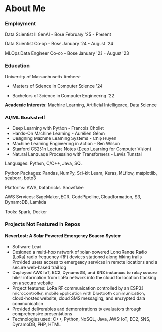 # About Me

### Employment
  Data Scientist II GenAI - Bose February '25 - Present

  Data Scientist Co-op - Bose January '24 - August '24
  
  MLOps Data Engineer Co-op - Bose  January '23 - August '23

### Education

University of Massachusetts Amherst:

  - Masters of Science in Computer Science '24

  - Bachelors of Science in Computer Engineering '22


**Academic Interests**: Machine Learning, Artificial Intelligence, Data Science


### AI/ML Bookshelf
- Deep Learning with Python - Francois Chollet
- Hands-On Machine Learning - Aurélien Géron
- Designing Machine Learning Systems - Chip Huyen
- Machine Learning Engineering in Action - Ben Wilson
- Stanford CS231n Lecture Notes (Deep Learning for Computer Vision)
- Natural Language Processing with Transformers - Lewis Tunstall

Languages: Python, C/C++, Java, SQL

Python Packages: Pandas, NumPy, Sci-kit Learn, Keras, MLflow, matplotlib, seaborn, boto3

Platforms: AWS, Databricks, Snowflake

AWS Services: SageMaker, ECR, CodePipeline, Cloudformation, S3, DynamoDB, Lambda

Tools: Spark, Docker

### Projects Not Featured in Repos
#### NeverLost: A Solar Powered Emergency Beacon System
- Software Lead
- Designed a multi-hop network of solar-powered Long Range Radio (LoRa) radio frequency (RF) devices stationed along hiking trails.
Provided users access to emergency services in remote locations and a secure web-based trail log
- Deployed AWS IoT, EC2, DynamoDB, and SNS instances to relay secure hiker information from
LoRa network into the cloud for location tracking on a secure website
- Project features: LoRa RF communication controlled by an ESP32 microcontroller, mobile application with Bluetooth communication, cloud-hosted website, cloud SMS messaging, and encrypted data communication
- Provided deliverables and demonstrations to evaluators through comprehensive presentations
- Technologies used: C++, Python, NoSQL, Java, AWS: IoT, EC2, SNS, DynamoDB, PHP, HTML




